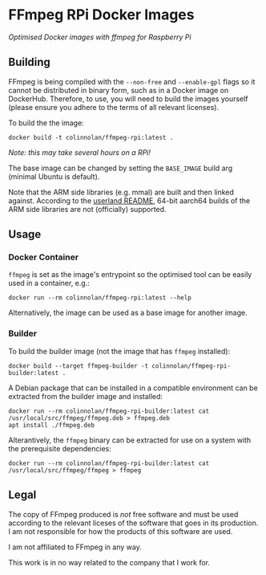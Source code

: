 # FFmpeg RPi Docker Images
_Optimised Docker images with ffmpeg for Raspberry Pi_


## Building
FFmpeg is being compiled with the `--non-free` and `--enable-gpl` flags so it cannot be distributed in binary form,
such as in a Docker image on DockerHub. Therefore, to use, you will need to build the images yourself (please ensure
you adhere to the terms of all relevant licenses).

To build the the image:
```
docker build -t colinnolan/ffmpeg-rpi:latest .
```
_Note: this may take several hours on a RPi!_

The base image can be changed by setting the `BASE_IMAGE` build arg (minimal Ubuntu is default).

Note that the ARM side libraries (e.g. mmal) are built and then linked against. According to the
[userland README](https://github.com/raspberrypi/userland#readme), 64-bit aarch64 builds of the ARM side libraries are
not (officially) supported.


## Usage
### Docker Container
`ffmpeg` is set as the image's entrypoint so the optimised tool can be easily used in a container, e.g.:
```
docker run --rm colinnolan/ffmpeg-rpi:latest --help
```
Alternatively, the image can be used as a base image for another image.

### Builder
To build the builder image (not the image that has `ffmpeg` installed):
```
docker build --target ffmpeg-builder -t colinnolan/ffmpeg-rpi-builder:latest .
```
A Debian package that can be installed in a compatible environment can be extracted from the builder image and installed:
```
docker run --rm colinnolan/ffmpeg-rpi-builder:latest cat /usr/local/src/ffmpeg/ffmpeg.deb > ffmpeg.deb
apt install ./ffmpeg.deb
```
Alterantively, the `ffmpeg` binary can be extracted for use on a system with the prerequisite dependencies:
```
docker run --rm colinnolan/ffmpeg-rpi-builder:latest cat /usr/local/src/ffmpeg/ffmpeg > ffmpeg
``` 


## Legal
The copy of FFmpeg produced is _not_ free software and must be used according to the relevant liceses of the
software that goes in its production. I am not responsible for how the products of this software are used.

I am not affiliated to FFmpeg in any way.

This work is in no way related to the company that I work for.

